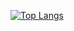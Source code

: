
[![Top Langs](https://github-readme-stats.vercel.app/api/top-langs/?username=Coreight98&exclude_repo=Paran_ajou_Project_Anything&layout=compact)](https://github.com/anuraghazra/github-readme-stats)

<!--
**Coreight98/Coreight98** is a ✨ _special_ ✨ repository because its `README.md` (this file) appears on your GitHub profile.

Here are some ideas to get you started:

- 🔭 I’m currently working on ...
- 🌱 I’m currently learning ...
- 👯 I’m looking to collaborate on ...
- 🤔 I’m looking for help with ...
- 💬 Ask me about ...
- 📫 How to reach me: ...
- 😄 Pronouns: ...
- ⚡ Fun fact: ...
-->
